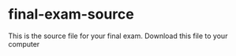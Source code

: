 # final-exam-source
This is the source file for your final exam. Download this file to your computer

